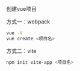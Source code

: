 
创建vue项目

方式一：webpack
```sh
vue -V
vue create <项目名>
```

方式二：vite
```bash
npm init vite-app <项目名>
```

